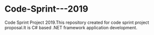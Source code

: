 # Code-Sprint---2019
Code Sprint Project 2019.This repository created for code sprint project proposal.It is C# based .NET framework application development.
